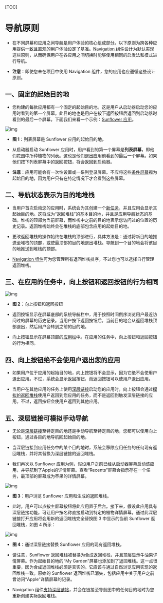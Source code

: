 [TOC]

# 导航原则

* 在不同屏幕和应用之间导航是用户体验的核心组成部分。以下原则为跨各种应用提供一致且直观的用户体验设定了基准。[Navigation 组件](https://developer.android.google.cn/topic/libraries/architecture/navigation)设计为默认实现这些原则，从而确保用户在各应用之间切换时能够使用相同的启发法和模式进行导航。

* **注意**：即使您未在项目中使用 Navigation 组件，您的应用也应遵循这些设计原则。

## 一、固定的起始目的地

* 您构建的每款应用都有一个固定的起始目的地。这是用户从启动器启动您的应用时看到的第一个屏幕。此目的地也是用户在按下返回按钮后返回到启动器时看到的最后一个屏幕。下面我们来看一个示例：[Sunflower 应用](https://github.com/android/sunflower/tree/main/app)。

![img](https://developer.android.google.cn/images/topic/libraries/architecture/navigation-principles-start-destination.png)

* **图 1**：列表屏幕是 Sunflower 应用的起始目的地。

* 从启动器启动 Sunflower 应用时，用户看到的第一个屏幕是**列表屏幕**，即他们花园中所种植物的列表。这也是他们退出应用前看到的最后一个屏幕。如果他们按下列表屏幕中的返回按钮，将会返回到启动器。

* **注意**：应用可能会有一次性设置或一系列登录屏幕。不应将这些[条件屏幕](https://developer.android.google.cn/topic/libraries/architecture/navigation/navigation-conditional)视为起始目的地，因为用户只有在特定情况下才会看到这些屏幕。

## 二、导航状态表示为目的地堆栈

* 当用户首次启动您的应用时，系统会为其创建一个[新任务](https://developer.android.google.cn/guide/components/activities/tasks-and-back-stack)，并且应用会显示其起始目的地。这将成为“返回堆栈”的基本目的地，并且是应用导航状态的基础。堆栈的顶部为当前屏幕，而堆栈中之前的目的地表示您访问过的位置的历史记录。返回堆栈始终会在堆栈的底部包含应用的起始目的地。

* 更改返回堆栈的操作始终在堆栈的顶部进行，具体方法是：通过将新目的地推送至堆栈的顶部，或使最顶部的目的地退出堆栈。导航到一个目的地会将该目的地推送到堆栈的顶部。

* [Navigation 组件](https://developer.android.google.cn/topic/libraries/architecture/navigation)可为您管理所有返回堆栈排序，不过您也可以选择自行管理返回堆栈。

## 三、在应用的任务中，向上按钮和返回按钮的行为相同

![img](https://developer.android.google.cn/images/topic/libraries/architecture/navigation-up-back.png)

* **图 2**：向上按钮和返回按钮

* 返回按钮显示在屏幕底部的系统导航栏中，用于按照时间倒序浏览用户最近访问过的屏幕的历史记录。当用户按下返回按钮后，当前目的地会从返回堆栈顶部退出，然后用户会转到之前的目的地。

* 向上按钮显示在屏幕顶部的[应用栏](https://developer.android.google.cn/training/appbar)中。在应用的任务中，向上按钮和返回按钮的行为相同。

## 四、向上按钮绝不会使用户退出您的应用

* 如果用户位于应用的起始目的地，向上按钮将不会显示，因为它绝不会使用户退出应用。不过，系统会显示返回按钮，而返回按钮可以使用户退出应用。

* 当用户在其他应用的任务上使用[深层链接](https://developer.android.google.cn/training/app-links/deep-linking)启动您的应用时，向上按钮会通过[模拟的返回堆栈](https://developer.android.google.cn/guide/navigation/navigation-principles#deep-link)使用户返回到您应用的任务，而不是返回到触发深层链接的应用。不过，返回按钮会使用户返回到其他应用。

## 五、深层链接可模拟手动导航

* 无论是[深层链接](https://developer.android.google.cn/training/app-links/deep-linking)至特定目的地还是手动导航至特定目的地，您都可以使用向上按钮，通过各目的地导航回起始目的地。

* 当深层链接到应用任务中的某个目的地时，系统会移除应用任务的任何现有返回堆栈，并将其替换为深层链接的返回堆栈。

* 我们再次以 Sunflower 应用为例，假设用户之前已经从启动器屏幕启动该应用，并导航到了Apple的详情屏幕。查看“Recents”屏幕会指示存在一个任务，最顶部的屏幕成为苹果的详情屏幕。

![img](https://developer.android.google.cn/images/topic/libraries/architecture/navigation-principles-deep-linking.png)

* **图 3**：用户浏览 Sunflower 应用和生成的返回堆栈。

* 此时，用户可以点按主屏幕按钮将此应用置于后台。接下来，假设此应用具有深层链接功能，可让用户按名称直接启动到特定的植物详情屏幕。通过此深层链接打开应用将会用新的返回堆栈完全替换图 3 中显示的当前 Sunflower 返回堆栈，如图 4 所示：

![img](https://developer.android.google.cn/images/topic/libraries/architecture/navigation-principles-deep-linking-2.png)

* **图 4**：通过深层链接替换 Sunflower 应用的现有返回堆栈。

* 请注意，Sunflower 返回堆栈被替换为合成返回堆栈，并且顶层显示牛油果详情屏幕。作为起始目的地的“My Garden”屏幕也添加到了返回堆栈。这一点很重要，因为合成返回堆栈必须是真实的。它应该与通过自然浏览应用实现的返回堆栈一致。原始的 Sunflower 返回堆栈已消失，包括应用中关于用户之前曾访问“Apple”详情屏幕的记录。

* Navigation 组件[支持深层链接](https://developer.android.google.cn/topic/libraries/architecture/navigation/navigation-deep-link)，并会在链接至导航图中的任何目的地时为您重新创建实际返回堆栈。